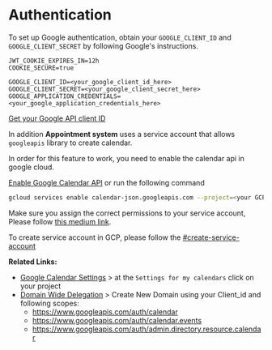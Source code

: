 # Authentication

To set up Google authentication, obtain your `GOOGLE_CLIENT_ID` and `GOOGLE_CLIENT_SECRET` by following Google's instructions.

```properties
JWT_COOKIE_EXPIRES_IN=12h
COOKIE_SECURE=true

GOOGLE_CLIENT_ID=<your_google_client_id_here>
GOOGLE_CLIENT_SECRET=<your_google_client_secret_here> 
GOOGLE_APPLICATION_CREDENTIALS=<your_google_application_credentials_here>
```

[Get your Google API client ID](https://developers.google.com/identity/gsi/web/guides/get-google-api-clientid#get_your_google_api_client_id)

In addition **Appointment system** uses a service account that allows `googleapis` library to create calendar.&#x20;

In order for this feature to work, you need to enable the calendar api in google cloud.

[Enable Google Calendar API](https://console.cloud.google.com/apis/library/calendar-json.googleapis.com) or run the following command

```sh
gcloud services enable calendar-json.googleapis.com --project=<your GCP project ID>
```

Make sure you assign the correct permissions to your service account, Please follow [this medium link](https://medium.com/iceapple-tech-talks/integration-with-google-calendar-api-using-service-account-1471e6e102c8).

To create service account in GCP, please follow the [#create-service-account](../../deployment/google-cloud-platform.md#create-service-account "mention")



**Related Links:**

* [Google Calendar Settings](https://calendar.google.com/calendar/u/2/r/settings) > at the `Settings for my calendars` click on your project
* [Domain Wide Delegation](https://admin.google.com/u/2/ac/owl/domainwidedelegation) > Create New Domain using your Client\_id and following scopes:
  * https://www.googleapis.com/auth/calendar
  * https://www.googleapis.com/auth/calendar.events
  * https://www.googleapis.com/auth/admin.directory.resource.calendar
